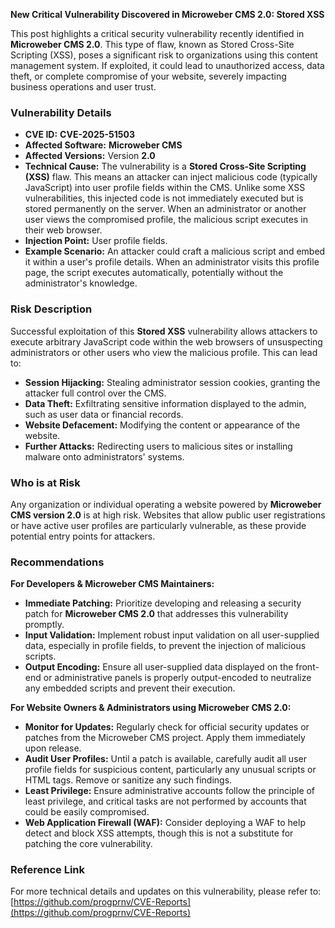 **New Critical Vulnerability Discovered in Microweber CMS 2.0: Stored XSS**

This post highlights a critical security vulnerability recently identified in **Microweber CMS 2.0**. This type of flaw, known as Stored Cross-Site Scripting (XSS), poses a significant risk to organizations using this content management system. If exploited, it could lead to unauthorized access, data theft, or complete compromise of your website, severely impacting business operations and user trust.

### Vulnerability Details

*   **CVE ID:** **CVE-2025-51503**
*   **Affected Software:** **Microweber CMS**
*   **Affected Versions:** Version **2.0**
*   **Technical Cause:** The vulnerability is a **Stored Cross-Site Scripting (XSS)** flaw. This means an attacker can inject malicious code (typically JavaScript) into user profile fields within the CMS. Unlike some XSS vulnerabilities, this injected code is not immediately executed but is stored permanently on the server. When an administrator or another user views the compromised profile, the malicious script executes in their web browser.
*   **Injection Point:** User profile fields.
*   **Example Scenario:** An attacker could craft a malicious script and embed it within a user's profile details. When an administrator visits this profile page, the script executes automatically, potentially without the administrator's knowledge.

### Risk Description

Successful exploitation of this **Stored XSS** vulnerability allows attackers to execute arbitrary JavaScript code within the web browsers of unsuspecting administrators or other users who view the malicious profile. This can lead to:

*   **Session Hijacking:** Stealing administrator session cookies, granting the attacker full control over the CMS.
*   **Data Theft:** Exfiltrating sensitive information displayed to the admin, such as user data or financial records.
*   **Website Defacement:** Modifying the content or appearance of the website.
*   **Further Attacks:** Redirecting users to malicious sites or installing malware onto administrators' systems.

### Who is at Risk

Any organization or individual operating a website powered by **Microweber CMS version 2.0** is at high risk. Websites that allow public user registrations or have active user profiles are particularly vulnerable, as these provide potential entry points for attackers.

### Recommendations

**For Developers & Microweber CMS Maintainers:**

*   **Immediate Patching:** Prioritize developing and releasing a security patch for **Microweber CMS 2.0** that addresses this vulnerability promptly.
*   **Input Validation:** Implement robust input validation on all user-supplied data, especially in profile fields, to prevent the injection of malicious scripts.
*   **Output Encoding:** Ensure all user-supplied data displayed on the front-end or administrative panels is properly output-encoded to neutralize any embedded scripts and prevent their execution.

**For Website Owners & Administrators using Microweber CMS 2.0:**

*   **Monitor for Updates:** Regularly check for official security updates or patches from the Microweber CMS project. Apply them immediately upon release.
*   **Audit User Profiles:** Until a patch is available, carefully audit all user profile fields for suspicious content, particularly any unusual scripts or HTML tags. Remove or sanitize any such findings.
*   **Least Privilege:** Ensure administrative accounts follow the principle of least privilege, and critical tasks are not performed by accounts that could be easily compromised.
*   **Web Application Firewall (WAF):** Consider deploying a WAF to help detect and block XSS attempts, though this is not a substitute for patching the core vulnerability.

### Reference Link

For more technical details and updates on this vulnerability, please refer to:
[https://github.com/progprnv/CVE-Reports](https://github.com/progprnv/CVE-Reports)